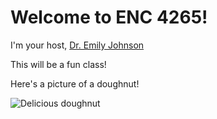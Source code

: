 # Welcome to ENC 4265!

I'm your host, [Dr. Emily Johnson](https://ekjphd.com/)

This will be a fun class! 

Here's a picture of a doughnut!

![Delicious doughnut](https://idsb.tmgrup.com.tr/ly/uploads/images/2021/06/06/119434.jpeg)
